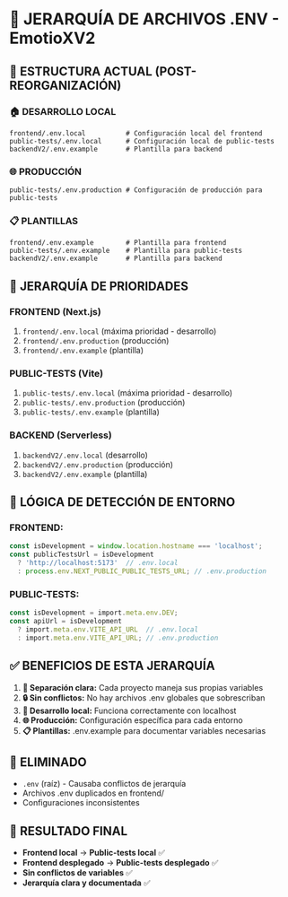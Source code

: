 # 🔧 JERARQUÍA DE ARCHIVOS .ENV - EmotioXV2

## 📁 ESTRUCTURA ACTUAL (POST-REORGANIZACIÓN)

### 🏠 **DESARROLLO LOCAL**
```
frontend/.env.local          # Configuración local del frontend
public-tests/.env.local      # Configuración local de public-tests
backendV2/.env.example       # Plantilla para backend
```

### 🌐 **PRODUCCIÓN**
```
public-tests/.env.production # Configuración de producción para public-tests
```

### 📋 **PLANTILLAS**
```
frontend/.env.example        # Plantilla para frontend
public-tests/.env.example    # Plantilla para public-tests
backendV2/.env.example       # Plantilla para backend
```

## 🎯 **JERARQUÍA DE PRIORIDADES**

### **FRONTEND (Next.js)**
1. `frontend/.env.local` (máxima prioridad - desarrollo)
2. `frontend/.env.production` (producción)
3. `frontend/.env.example` (plantilla)

### **PUBLIC-TESTS (Vite)**
1. `public-tests/.env.local` (máxima prioridad - desarrollo)
2. `public-tests/.env.production` (producción)
3. `public-tests/.env.example` (plantilla)

### **BACKEND (Serverless)**
1. `backendV2/.env.local` (desarrollo)
2. `backendV2/.env.production` (producción)
3. `backendV2/.env.example` (plantilla)

## 🔄 **LÓGICA DE DETECCIÓN DE ENTORNO**

### **FRONTEND:**
```typescript
const isDevelopment = window.location.hostname === 'localhost';
const publicTestsUrl = isDevelopment 
  ? 'http://localhost:5173'  // .env.local
  : process.env.NEXT_PUBLIC_PUBLIC_TESTS_URL; // .env.production
```

### **PUBLIC-TESTS:**
```typescript
const isDevelopment = import.meta.env.DEV;
const apiUrl = isDevelopment 
  ? import.meta.env.VITE_API_URL  // .env.local
  : import.meta.env.VITE_API_URL; // .env.production
```

## ✅ **BENEFICIOS DE ESTA JERARQUÍA**

1. **🎯 Separación clara:** Cada proyecto maneja sus propias variables
2. **🔒 Sin conflictos:** No hay archivos .env globales que sobrescriban
3. **📱 Desarrollo local:** Funciona correctamente con localhost
4. **🌐 Producción:** Configuración específica para cada entorno
5. **📋 Plantillas:** .env.example para documentar variables necesarias

## 🚫 **ELIMINADO**
- `.env` (raíz) - Causaba conflictos de jerarquía
- Archivos .env duplicados en frontend/
- Configuraciones inconsistentes

## 🎯 **RESULTADO FINAL**
- **Frontend local** → **Public-tests local** ✅
- **Frontend desplegado** → **Public-tests desplegado** ✅
- **Sin conflictos de variables** ✅
- **Jerarquía clara y documentada** ✅
